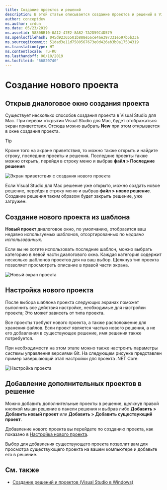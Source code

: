 ```yaml
---
title: Создание проектов и решений
description: В этой статье описывается создание проектов и решений в Visual Studio для Mac
author: conceptdev
ms.author: crdun
ms.date: 05/23/2019
ms.assetid: 5880BB10-0A12-47E2-8A82-7A2D59C4D579
ms.openlocfilehash: 045d92365501b888e56ce4ae397331e597b5b33a
ms.sourcegitcommit: 51dad3e11d7580567673e0d426ab3b0a17584319
ms.translationtype: HT
ms.contentlocale: ru-RU
ms.lasthandoff: 06/10/2019
ms.locfileid: "66820740"
---
```

# <a name="creating-a-new-project"></a>Создание нового проекта

## <a name="opening-the-project-creation-dialog"></a>Открыв диалоговое окно создания проекта

Существует несколько способов создания проекта в Visual Studio для Mac. При первом открытии Visual Studio для Mac, будет отображаться экран приветствия. Отсюда можно выбрать **New** при этом открывается в окне создания проекта.

> [!TIP]
> Кроме того на экране приветствия, то можно также открыть и найдите строку, последние проекты и решения. Последние проекты также можно открыть, перейдя в строку меню и выбрав **файл > Последние решения**

![Экран приветствия с создания нового проекта](media/first-run-project.png)

Если Visual Studio для Mac решение уже открыто, можно создать новое решение, перейдя в строку меню и выбрав **файл > новое решение**. Создание решения таким образом будет закрыть решение, уже загружен.

## <a name="creating-a-new-project-from-a-template"></a>Создание нового проекта из шаблона

**Новый проект** диалоговое окно, по умолчанию, отобразится ваш недавно используемых шаблонов, отсортированных по *недавно использованных*.

Если вы не хотите использовать последние шаблон, можно выбрать категорию в левой части диалогового окна. Каждая категория содержит несколько шаблонов проектов для на ваш выбор. Щелкнув тип проекта позволяет просмотреть описание в правой части экрана.

![Новый экран проекта](media/project-creation-screen.png)

## <a name="configuring-your-new-project"></a>Настройка нового проекта

После выбора шаблона проекта следующих экранах поможет выполнить все действия настройке, необходимые для настройки проекта; Это может зависеть от типа проекта.

Все проекты требуют нового проекта, а также расположение для хранения файлов. Если проект является частью нового решения, а не его добавления в существующее решение, имя решения также потребуется.

При необходимости на этом этапе можно также настроить параметры системы управления версиями Git. На следующем рисунке представлен пример завершающий этап настройки для проекта .NET Core:

![Настройка проекта](media/configure-new-project.png)

## <a name="adding-additional-projects-to-a-solution"></a>Добавление дополнительных проектов в решение

Можно добавить дополнительные проекты в решение, щелкнув правой кнопкой мыши решение в панели решения и выбрав либо **Добавить > Добавить новый проект** или **Добавить > Добавить существующий проект**.

Добавление нового проекта вы перейдете по созданию проекта, как показано в [Настройка нового проекта](#configuring-your-new-project).

Выбор для добавления существующего проекта позволит вам для просмотра существующего проекта на вашем компьютере и добавьте его в решение.

## <a name="see-also"></a>См. также

- [Создание решений и проектов (Visual Studio в Windows)](/visualstudio/ide/creating-solutions-and-projects)